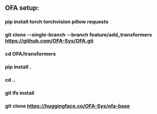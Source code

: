 ## OFA setup:

### pip install torch torchvision pillow requests
### git clone --single-branch --branch feature/add_transformers https://github.com/OFA-Sys/OFA.git
### cd OFA/transformers
### pip install .
### cd ..
### git lfs install
### git clone https://huggingface.co/OFA-Sys/ofa-base
